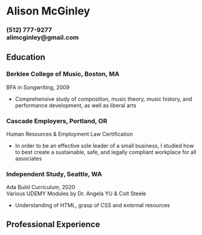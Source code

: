 
<!DOCTYPE html>
<html lang="en" dir="ltr">

<head>
  <meta charset="utf-8">
  <title> Alison McGinley Resume</title>
</head>

<body>
  <h1>Alison McGinley</h1>
  <h3>(512) 777-9277 <br>
    alimcginley@gmail.com</h3>

  <h2>Education</h2>
  <h3>Berklee College of Music, Boston, MA</h3>
  <p>BFA in Songwriting, 2009 <br>
  <ul>
    <li>Comprehensive study of composition, music theory, music history, and performance development, as well as liberal arts</li>
  </ul>
  </p>
  <h3>Cascade Employers, Portland, OR</h3>
  <p>Human Resources & Employment Law Certification <br>
  <ul>
    <li>In order to be an effective sole leader of a small business, I studied how to best create a sustainable, safe, and legally compliant workplace for all associates</li>
  </ul>
  </p>
  <h3>Independent Study, Seattle, WA</h3>
  <p>Ada Build Curriculum, 2020 <br>
    Various UDEMY Modules by Dr. Angela YU & Colt Steele
  <ul>
    <li>Understanding of HTML, grasp of CSS and external resources</li>
  </ul>
  </p>
  <h2>Professional Experience</h2>
</body>

</html>
